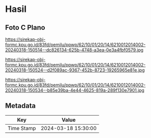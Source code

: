 # Hasil

## Foto C Plano

https://sirekap-obj-formc.kpu.go.id/83fd/pemilu/ppwp/62/10/01/20/14/6210012014002-20240318-150514--dc826134-625b-4748-a3ea-0e3a4fbf0579.jpg

https://sirekap-obj-formc.kpu.go.id/83fd/pemilu/ppwp/62/10/01/20/14/6210012014002-20240318-150524--d2f089ac-9367-452b-8723-19265965e81e.jpg

https://sirekap-obj-formc.kpu.go.id/83fd/pemilu/ppwp/62/10/01/20/14/6210012014002-20240318-150534--b85e39ba-4e44-4625-819a-289f130e7901.jpg


## Metadata

| Key        | Value               |
| ---------- | ------------------- |
| Time Stamp | 2024-03-18 15:30:00 |



